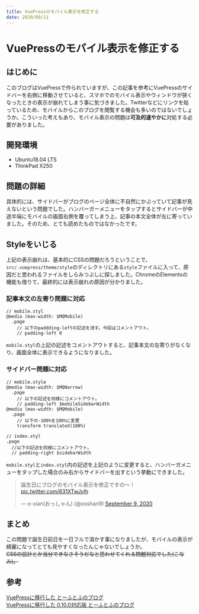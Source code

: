 ```yaml
---
title: VuePressのモバイル表示を修正する
date: 2020/09/11
---
```

# VuePressのモバイル表示を修正する

## はじめに
このブログはVuePressで作られていますが、この記事を参考にVuePressのサイドバーを右側に移動させていると、スマホでのモバイル表示やウィンドウが狭くなったときの表示が崩れてしまう事に気づきました。Twitterなどにリンクを貼っているため、モバイルからこのブログを閲覧する機会も多いのではないでしょうか。こういった考えもあり、モバイル表示の問題は**可及的速やかに**対処する必要がありました。

## 開発環境
- Ubuntu18.04 LTS
- ThinkPad X250

## 問題の詳細
具体的には、サイドバーがブログのページ全体に不自然にかぶっていて記事が見えないという問題でした。ハンバーガーメニューをタップするとサイドバーが中途半端にモバイルの画面右側を覆ってしまう上、記事の本文全体が左に寄っていました。そのため、とても読めたものではなかったです。

## Styleをいじる
上記の表示崩れは、基本的にCSSの問題だろうということで、`src/.vuepress/theme/style`のディレクトリにある`style`ファイルに入って、原因だと思われるファイルをしらみつぶしに探しました。ChromeのElementsの機能も借りて、最終的には表示崩れの原因が分かりました。

### 記事本文の左寄り問題に対応
```styl{5}
// mobile.styl
@media (max-width: $MQMobile)
  .page
    // 以下のpaddding-leftの記述を消す。今回はコメントアウト。
    // padding-left 0 
```
`mobile.styl`の上記の記述をコメントアウトすると、記事本文の左寄りがなくなり、画面全体に表示できるようになりました。

### サイドバー問題に対応
```styl{5,9}
// mobile.style
@media (max-width: $MQNarrow)
  .page
    // 以下の記述を同様にコメントアウト。
    // padding-left $mobileSidebarWidth
@media (max-width: $MQMobile)
  .page
    // 以下の-100%を100%に変更
    transform translateX(100%)
```

```styl{4}
// index.styl
.page
  //以下の記述を同様にコメントアウト。
  // padding-right $sidebarWidth
```
`mobile.styl`と`index.styl`内の記述を上記のように変更すると、ハンバーガメニューをタップした場合のみ右からサイドバーを出すという挙動にできました。

<blockquote class="twitter-tweet" data-partner="tweetdeck"><p lang="ja" dir="ltr">誕生日にブログのモバイル表示を修正ですの〜！ <a href="https://t.co/631XTwJyIh">pic.twitter.com/631XTwJyIh</a></p>&mdash; o-xian(おっしゃん) (@osshan9) <a href="https://twitter.com/osshan9/status/1303730370169376768?ref_src=twsrc%5Etfw">September 9, 2020</a></blockquote>
<script async src="https://platform.twitter.com/widgets.js" charset="utf-8"></script>

## まとめ
この問題で誕生日前日を一日フルで溶かす事になりましたが、モバイルの表示が綺麗になってとても見やすくなったんじゃないでしょうか。  
~~CSSの設計とか当分できなさそうだなと思わせてくれる問題対応でした(こなみ)。~~

## 参考
[VuePressに移行した とーふとふのブログ](https://to-hutohu.com/2018/05/18/migrate-to-vuepress/#vuepress%E3%82%92%E5%A7%8B%E3%82%81%E3%82%8B)  
[VuePressに移行した 0.10.0対応版 とーふとふのブログ](https://to-hutohu.com/2018/06/14/vuepress/#vuepress%E3%81%AB%E7%A7%BB%E8%A1%8C%E3%81%97%E3%81%9F-0-10-0%E5%AF%BE%E5%BF%9C%E7%89%88)
